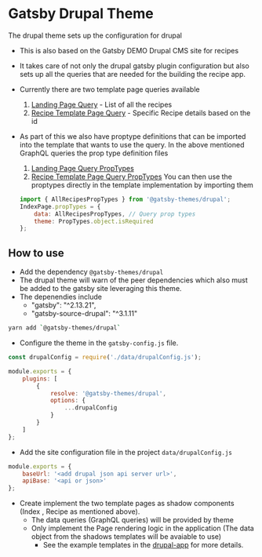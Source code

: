 # Gatsby Drupal Theme

The drupal theme sets up the configuration for drupal

- This is also based on the Gatsby DEMO Drupal CMS site for recipes
- It takes care of not only the drupal gatsby plugin configuration but also sets up all the queries that are needed for the building the recipe app.
- Currently there are two template page queries available
	1) [Landing Page Query](https://github.com/ERS-HCL/gatsby-atomic-themes/blob/master/packages/drupal-theme/src/templates/index.js) - List of all the recipes
	2) [Recipe Template Page Query](https://github.com/ERS-HCL/gatsby-atomic-themes/blob/master/packages/drupal-theme/src/templates/recipe.js) - Specific Recipe details based on the id
- As part of this we also have proptype definitions that can be imported into the template that wants to use the query. In the above mentioned GraphQL queries the prop type definition files
	1) [Landing Page Query PropTypes](https://github.com/ERS-HCL/gatsby-atomic-themes/blob/master/packages/drupal-theme/src/metadata/all-recipes.js)
	2) [Recipe Template Page Query PropTypes](https://github.com/ERS-HCL/gatsby-atomic-themes/blob/master/packages/drupal-theme/src/metadata/recipe.js)
	You can then use the proptypes directly in the template implementation by importing them

	```javascript
	import { AllRecipesPropTypes } from '@gatsby-themes/drupal';
	IndexPage.propTypes = {
		data: AllRecipesPropTypes, // Query prop types
		theme: PropTypes.object.isRequired
	};
	```

## How to use

- Add the dependency `@gatsby-themes/drupal`
- The drupal theme will warn of the peer dependencies which also must be added to the gatsby site leveraging this theme.
- The depenendies include
	- "gatsby": "^2.13.21",
	- "gatsby-source-drupal": "^3.1.11"


```bash
yarn add `@gatsby-themes/drupal`
````

- Configure the theme in the `gatsby-config.js` file.

```javascript
const drupalConfig = require('./data/drupalConfig.js');

module.exports = {
	plugins: [
		{
			resolve: '@gatsby-themes/drupal',
			options: {
				...drupalConfig
			}
		}
	]
};
```

- Add the site configuration file in the project `data/drupalConfig.js`

```javascript
module.exports = {
	baseUrl: '<add drupal json api server url>',
	apiBase: '<api or json>'
};
```

- Create implement the two template pages as shadow components (Index , Recipe as mentioned above).
	- The data queries (GraphQL queries) will be provided by theme
	- Only implement the Page rendering logic in the application (The data object from the shadows templates will be avaiable to use)
		- See the example templates in the [drupal-app](https://github.com/ERS-HCL/gatsby-atomic-themes/tree/master/packages/drupal-app) for more details.
